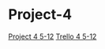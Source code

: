 # Project-4
[Project 4 5-12](https://miro.com/app/board/uXjVP9_OoI0=/)
[Trello 4 5-12](https://trello.com/b/o2fG08vr/project-4)

